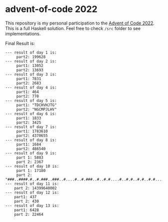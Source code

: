 # advent-of-code 2022

This repository is my personal participation to the [Advent of Code 2022](https://adventofcode.com/). This is a full Haskell solution. Feel free to check `/src` folder to see implementations.

Final Result is:

```
--- result of day 1 is:
     part2: 199628
--- result of day 2 is:
     part1: 13052
     part2: 13693
--- result of day 3 is:
     part1: 7831
     part2: 2683
--- result of day 4 is:
     part1: 464
     part2: 770
--- result of day 5 is:
     part1: "TDCHVHJTG"
     part2: "NGCMPJLHV"
--- result of day 6 is:
     part1: 1833
     part2: 3425
--- result of day 7 is:
     part1: 1783610
     part2: 4370655
--- result of day 8 is:
     part1: 1684
     part2: 486540
--- result of day 9 is:
     part 1: 5883
     part 2: 2367
--- result of day 10 is:
     part 1: 17180
     part 2: "###..####.#..#.###..###..#....#..#.###..#..#.#....#..#.#..#.#..#.#....#..#.#..#.#..#.###..####.#..#.#..#.#....#..#.###..###..#....#..#.###..###..#....#..#.#..#.#.#..#....#..#.#....#.#..#....#..#.#..#.#..#.####.#..#.#....#..#.####..##..###.."
--- result of day 11 is:
    part 2: 14399640002
--- result of day 12 is:
    part1: 437
    part 2: 430
--- result of day 13 is:
    part1: 6428
    part 2: 22464
```
